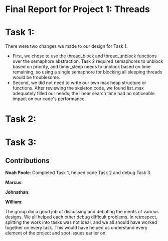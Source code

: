 Final Report for Project 1: Threads
===================================

# Task 1:
There were two changes we made to our design for Task 1.

- First, we chose to use the thread_block and thread_unblock functions over the semaphore abstraction.  Task 2 required semaphores to unblock based on priority, and timer_sleep needs to unblock based on time remaining, so using a single semaphore for blocking all sleeping threads would be troublesome.
- Second, we did not need to write our own max heap structure or functions.  After reviewing the skeleton code, we found list_max adequately filled our needs; the linear search time had no noticeable impact on our code's performance.

# Task 2:

# Task 3:

## Contributions
**Noah Poole**: Completed Task 1, helped code Task 2 and debug Task 3.

**Marcus**:

**Johnathan**:

**William**:


The group did a good job of discussing and debating the merits of various designs.  We all helped each other debug difficult problems.  In retrospect, splitting the work into tasks was not ideal, and we all should have worked together on every task.  This would have helped us understand every element of the project and spot issues earlier on.
